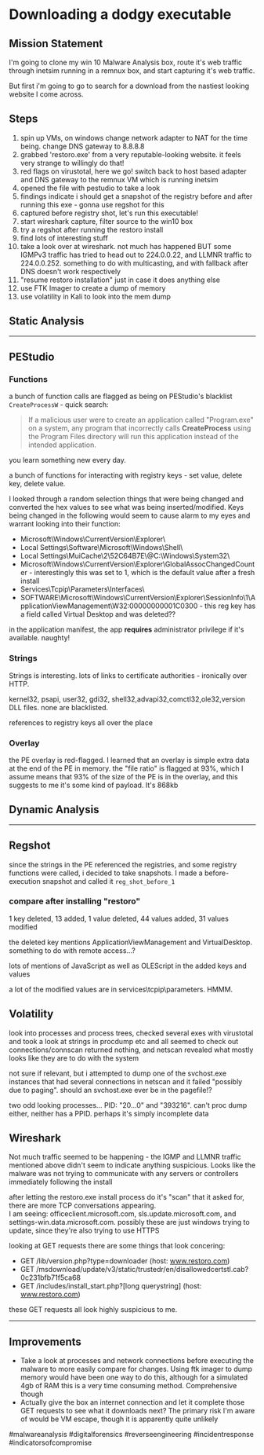 # Downloading a dodgy executable
## Mission Statement
I'm going to clone my win 10 Malware Analysis box, route it's web traffic through inetsim running in a remnux box, and start capturing it's web traffic.

But first i'm going to go to search for a download from the nastiest looking website I come across.

## Steps
1. spin up VMs, on windows change network adapter to NAT for the time being.  change DNS gateway to 8.8.8.8
2. grabbed 'restoro.exe' from a very reputable-looking website.  it feels very strange to willingly do that!
3. red flags on virustotal, here we go!  switch back to host based adapter and DNS gateway to the remnux VM which is running inetsim
4. opened the file with pestudio to take a look
5. findings indicate i should get a snapshot of the registry before and after running this exe - gonna use regshot for this
6. captured before registry shot, let's run this executable!
7. start wireshark capture, filter source to the win10 box
8. try a regshot after running the restoro install
9. find lots of interesting stuff
10. take a look over at wireshark.  not much has happened BUT some IGMPv3 traffic has tried to head out to 224.0.0.22, and LLMNR traffic to 224.0.0.252.  something to do with multicasting, and with fallback after DNS doesn't work respectively
11. "resume restoro installation" just in case it does anything else
12. use FTK Imager to create a dump of memory
13. use volatility in Kali to look into the mem dump

## Static Analysis
---
## PEStudio
### Functions
a bunch of function calls are flagged as being on PEStudio's blacklist
`CreateProcessW` - quick search:
> If a malicious user were to create an application called "Program.exe" on a system, any program that incorrectly calls **CreateProcess** using the Program Files directory will run this application instead of the intended application.

you learn something new every day.

a bunch of functions for interacting with registry keys - set value, delete key, delete value.

I looked through a random selection things that were being changed and converted the hex values to see what was being inserted/modified.  Keys being changed in the following would seem to cause alarm to my eyes and warrant looking into their function:
- Microsoft\\Windows\\CurrentVersion\\Explorer\\
- Local Settings\\Software\\Microsoft\\Windows\\Shell\\
- Local Settings\\MuiCache\\2\\52C64B7E\\@C:\\Windows\\System32\\
- Microsoft\\Windows\\CurrentVersion\\Explorer\\GlobalAssocChangedCounter - interestingly this was set to 1, which is the default value after a fresh install
- Services\\Tcpip\\Parameters\\Interfaces\\
- SOFTWARE\\Microsoft\\Windows\\CurrentVersion\\Explorer\\SessionInfo\\1\\ApplicationViewManagement\\W32:00000000001C0300 - this reg key has a field called Virtual Desktop and was deleted??

in the application manifest, the app **requires** administrator privilege if it's available.  naughty!

### Strings
Strings is interesting.  lots of links to certificate authorities - ironically over HTTP.

kernel32, psapi, user32, gdi32, shell32,advapi32,comctl32,ole32,version DLL files.  none are blacklisted.

references to registry keys all over the place

### Overlay
the PE overlay is red-flagged.  I learned that an overlay is simple extra data at the end of the PE in memory.  the "file ratio" is flagged at 93%, which I assume means that 93% of the size of the PE is in the overlay, and this suggests to me it's some kind of payload.  It's 868kb

## Dynamic Analysis
---
## Regshot
since the strings in the PE referenced the registries, and some registry functions were called, i decided to take snapshots.  I made a before-execution snapshot and called it `reg_shot_before_1`

### compare after installing "restoro"
1 key deleted, 13 added, 1 value deleted, 44 values added, 31 values modified

the deleted key mentions ApplicationViewManagement and VirtualDesktop.  something to do with remote access...?

lots of mentions of JavaScript as well as OLEScript in the added keys and values

a lot of the modified values are in services\\tcpip\\parameters.  HMMM.

## Volatility
look into processes and process trees, checked several exes with virustotal and took a look at strings in procdump etc and all seemed to check out
connections/connscan returned nothing, and netscan revealed what mostly looks like they are to do with the system

not sure if relevant, but i attempted to dump one of the svchost.exe instances that had several connections in netscan and it failed "possibly due to paging".  should an svchost.exe ever be in the pagefile!?

two odd looking processes... PID: "20...0" and "393216".  can't proc dump either, neither has a PPID.  perhaps it's simply incomplete data

## Wireshark
Not much traffic seemed to be happening - the IGMP and LLMNR traffic mentioned above didn't seem to indicate anything suspicious.  Looks like the malware was not trying to communicate with any servers or controllers immediately following the install

after letting the restoro.exe install process do it's "scan" that it asked for, there are more TCP conversations appearing.  
I am seeing:  officeclient.microsoft.com, sls.update.microsoft.com, and settings-win.data.microsoft.com.  possibly these are just windows trying to update, since they're also trying to use HTTPS

looking at GET requests there are some things that look concering:
- GET /lib/version.php?type=downloader (host:  www.restoro.com)
- GET /msdownload/update/v3/static/trustedr/en/disallowedcertstl.cab?0c231bfb71f5ca68
- GET /includes/install_start.php?\[long querystring\] (host: www.restoro.com)

these GET requests all look highly suspicious to me.

---
## Improvements
- Take a look at processes and network connections before executing the malware to more easily compare for changes.  Using ftk imager to dump memory would have been one way to do this, although for a simulated 4gb of RAM this is a very time consuming method.  Comprehensive though
- Actually give the box an internet connection and let it complete those GET requests to see what it downloads next?  The primary risk I'm aware of would be VM escape, though it is apparently quite unlikely

#malwareanalysis #digitalforensics #reverseengineering #incidentresponse #indicatorsofcompromise
